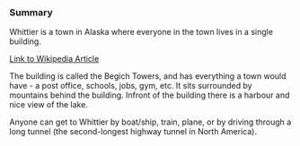 ### Summary 

Whittier is a town in Alaska where everyone in the town lives in a single building.

[Link to Wikipedia Article](https://en.wikipedia.org/wiki/Whittier,_Alaska)

The building is called the Begich Towers, and has everything a town would have - a post office, schools, jobs, gym, etc. It sits surrounded by mountains behind the building. Infront of the building there is a harbour and nice view of the lake.

Anyone can get to Whittier by boat/ship, train, plane, or by driving through a long tunnel (the second-longest highway tunnel in North America).